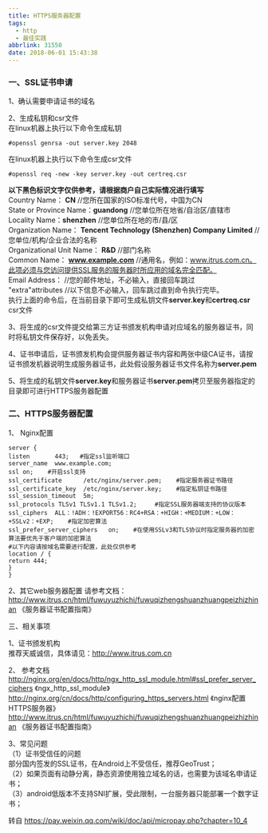 ```yaml
---
title: HTTPS服务器配置
tags:
  - http
  - 最佳实践
abbrlink: 31550
date: 2018-06-01 15:43:38
---
```

### 一、SSL证书申请

1、确认需要申请证书的域名

2、生成私钥和csr文件  
在linux机器上执行以下命令生成私钥  
```
#openssl genrsa -out server.key 2048  
```
在linux机器上执行以下命令生成csr文件  
```
#openssl req -new -key server.key -out certreq.csr  
```
**以下黑色标识文字仅供参考，请根据商户自己实际情况进行填写**  
Country Name： **CN**                      //您所在国家的ISO标准代号，中国为CN  
State or Province Name：**guandong**       //您单位所在地省/自治区/直辖市  
Locality Name：**shenzhen**                 //您单位所在地的市/县/区  
Organization Name： **Tencent Technology (Shenzhen) Company Limited**                 //您单位/机构/企业合法的名称  
Organizational Unit Name： **R&D**         //部门名称  
Common Name： **www.example.com**     //通用名，例如：www.itrus.com.cn。此项必须与您访问提供SSL服务的服务器时所应用的域名完全匹配。  
Email Address：                          //您的邮件地址，不必输入，直接回车跳过  
"extra"attributes                        //以下信息不必输入，回车跳过直到命令执行完毕。  
执行上面的命令后，在当前目录下即可生成私钥文件**server.key**和**certreq.csr** csr文件

3、将生成的csr文件提交给第三方证书颁发机构申请对应域名的服务器证书，同时将私钥文件保存好，以免丢失。

4、证书申请后，证书颁发机构会提供服务器证书内容和两张中级CA证书，请按证书颁发机器说明生成服务器证书，此处假设服务器证书文件名称为**server.pem**

5、将生成的私钥文件**server.key**和服务器证书**server.pem**拷贝至服务器指定的目录即可进行HTTPS服务器配置

### 二、HTTPS服务器配置

1、 Nginx配置
```
server {
listen       443;   #指定ssl监听端口
server_name  www.example.com;
ssl on;    #开启ssl支持
ssl_certificate      /etc/nginx/server.pem;    #指定服务器证书路径
ssl_certificate_key  /etc/nginx/server.key;    #指定私钥证书路径
ssl_session_timeout  5m;
ssl_protocols TLSv1 TLSv1.1 TLSv1.2;     #指定SSL服务器端支持的协议版本
ssl_ciphers  ALL：!ADH：!EXPORT56：RC4+RSA：+HIGH：+MEDIUM：+LOW：+SSLv2：+EXP;    #指定加密算法
ssl_prefer_server_ciphers   on;    #在使用SSLv3和TLS协议时指定服务器的加密算法要优先于客户端的加密算法
#以下内容请按域名需要进行配置，此处仅供参考
location / {
return 444;
}
}
```
2、其它web服务器配置
请参考文档：http://www.itrus.cn/html/fuwuyuzhichi/fuwuqizhengshuanzhuangpeizhizhinan 《服务器证书配置指南》

三、相关事项

1、证书颁发机构  
推荐天威诚信，具体请见：http://www.itrus.com.cn

2、 参考文档  
http://nginx.org/en/docs/http/ngx_http_ssl_module.html#ssl_prefer_server_ciphers 《ngx_http_ssl_module》
http://nginx.org/cn/docs/http/configuring_https_servers.html 《nginx配置HTTPS服务器》
http://www.itrus.cn/html/fuwuyuzhichi/fuwuqizhengshuanzhuangpeizhizhinan 《服务器证书配置指南》

3、常见问题  
（1）证书受信任的问题  
部分国内签发的SSL证书，在Android上不受信任，推荐GeoTrust；  
（2）如果页面有动静分离，静态资源使用独立域名的话，也需要为该域名申请证书；  
（3）android低版本不支持SNI扩展，受此限制，一台服务器只能部署一个数字证书；


转自 https://pay.weixin.qq.com/wiki/doc/api/micropay.php?chapter=10_4